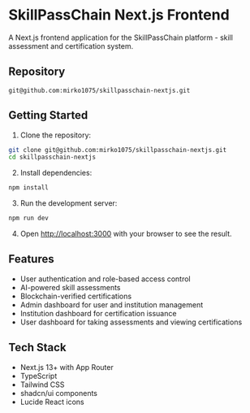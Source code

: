 # SkillPassChain Next.js Frontend

A Next.js frontend application for the SkillPassChain platform - skill assessment and certification system.

## Repository

```
git@github.com:mirko1075/skillpasschain-nextjs.git
```

## Getting Started

1. Clone the repository:
```bash
git clone git@github.com:mirko1075/skillpasschain-nextjs.git
cd skillpasschain-nextjs
```

2. Install dependencies:
```bash
npm install
```

3. Run the development server:
```bash
npm run dev
```

4. Open [http://localhost:3000](http://localhost:3000) with your browser to see the result.

## Features

- User authentication and role-based access control
- AI-powered skill assessments
- Blockchain-verified certifications
- Admin dashboard for user and institution management
- Institution dashboard for certification issuance
- User dashboard for taking assessments and viewing certifications

## Tech Stack

- Next.js 13+ with App Router
- TypeScript
- Tailwind CSS
- shadcn/ui components
- Lucide React icons
